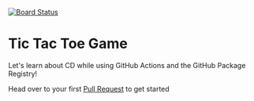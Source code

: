 [![Board Status](https://dev.azure.com/198610/516c4ff9-3079-4d10-a274-874e333eb20b/a843d7bc-323f-41a1-ab4b-b333f7ef3e01/_apis/work/boardbadge/c4528332-0579-4abf-91e3-c1ef8394e9a6)](https://dev.azure.com/198610/516c4ff9-3079-4d10-a274-874e333eb20b/_boards/board/t/a843d7bc-323f-41a1-ab4b-b333f7ef3e01/Microsoft.RequirementCategory)
# Tic Tac Toe Game

Let's learn about CD while using GitHub Actions and the GitHub Package Registry!


Head over to your first [Pull Request](../../pull/1) to get started